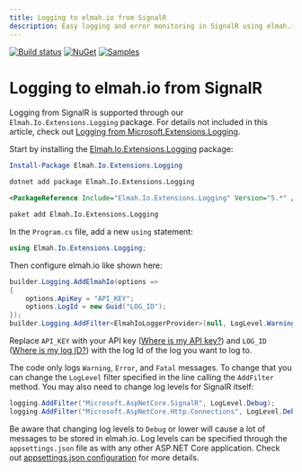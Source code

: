 ```yaml
---
title: Logging to elmah.io from SignalR
description: Easy logging and error monitoring in SignalR using elmah.io and Microsoft.Extensions.Logging. Get instant notifications when errors happen.
---
```


[![Build status](https://github.com/elmahio/Elmah.Io.Extensions.Logging/workflows/build/badge.svg)](https://github.com/elmahio/Elmah.Io.Extensions.Logging/actions?query=workflow%3Abuild)
[![NuGet](https://img.shields.io/nuget/v/Elmah.Io.Extensions.Logging.svg)](https://www.nuget.org/packages/Elmah.Io.Extensions.Logging)
[![Samples](https://img.shields.io/badge/samples-1-brightgreen.svg)](https://github.com/elmahio/Elmah.Io.Extensions.Logging/tree/main/samples/Elmah.Io.Extensions.Logging.AspNetCore31.SignalR)

# Logging to elmah.io from SignalR

Logging from SignalR is supported through our `Elmah.Io.Extensions.Logging` package. For details not included in this article, check out [Logging from Microsoft.Extensions.Logging](logging-to-elmah-io-from-microsoft-extensions-logging.md).

Start by installing the [Elmah.Io.Extensions.Logging](https://www.nuget.org/packages/Elmah.Io.Extensions.Logging/) package:

```powershell fct_label="Package Manager"
Install-Package Elmah.Io.Extensions.Logging
```
```cmd fct_label=".NET CLI"
dotnet add package Elmah.Io.Extensions.Logging
```
```xml fct_label="PackageReference"
<PackageReference Include="Elmah.Io.Extensions.Logging" Version="5.*" />
```
```xml fct_label="Paket CLI"
paket add Elmah.Io.Extensions.Logging
```

In the `Program.cs` file, add a new `using` statement:

```csharp
using Elmah.Io.Extensions.Logging;
```

Then configure elmah.io like shown here:

```csharp
builder.Logging.AddElmahIo(options =>
{
    options.ApiKey = "API_KEY";
    options.LogId = new Guid("LOG_ID");
});
builder.Logging.AddFilter<ElmahIoLoggerProvider>(null, LogLevel.Warning);
```

Replace `API_KEY` with your API key ([Where is my API key?](where-is-my-api-key.md)) and `LOG_ID` ([Where is my log ID?](where-is-my-log-id.md)) with the log Id of the log you want to log to.

The code only logs `Warning`, `Error`, and `Fatal` messages. To change that you can change the `LogLevel` filter specified in the line calling the `AddFilter` method. You may also need to change log levels for SignalR itself:

```csharp
logging.AddFilter("Microsoft.AspNetCore.SignalR", LogLevel.Debug);
logging.AddFilter("Microsoft.AspNetCore.Http.Connections", LogLevel.Debug);
```

Be aware that changing log levels to `Debug` or lower will cause a lot of messages to be stored in elmah.io. Log levels can be specified through the `appsettings.json` file as with any other ASP.NET Core application. Check out [appsettings.json configuration](logging-to-elmah-io-from-microsoft-extensions-logging.md#appsettingsjson-configuration) for more details.